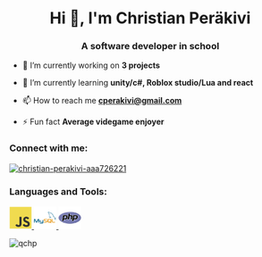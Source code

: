 <h1 align="center">Hi 👋, I'm Christian Peräkivi</h1>
<h3 align="center">A software developer in school</h3>


- 🔭 I’m currently working on **3 projects**

- 🌱 I’m currently learning **unity/c#, Roblox studio/Lua and react**

- 📫 How to reach me **cperakivi@gmail.com**

- ⚡ Fun fact **Average videgame enjoyer**

<h3 align="left">Connect with me:</h3>
<p align="left">
<a href="https://linkedin.com/in/christian-perakivi-aaa726221" target="blank"><img align="center" src="https://raw.githubusercontent.com/rahuldkjain/github-profile-readme-generator/master/src/images/icons/Social/linked-in-alt.svg" alt="christian-perakivi-aaa726221" height="30" width="40" /></a>
</p>

<h3 align="left">Languages and Tools:</h3>
<p align="left"> <a href="https://developer.mozilla.org/en-US/docs/Web/JavaScript" target="_blank" rel="noreferrer"> <img src="https://raw.githubusercontent.com/devicons/devicon/master/icons/javascript/javascript-original.svg" alt="javascript" width="40" height="40"/> </a> <a href="https://www.mysql.com/" target="_blank" rel="noreferrer"> <img src="https://raw.githubusercontent.com/devicons/devicon/master/icons/mysql/mysql-original-wordmark.svg" alt="mysql" width="40" height="40"/> </a> <a href="https://www.php.net" target="_blank" rel="noreferrer"> <img src="https://raw.githubusercontent.com/devicons/devicon/master/icons/php/php-original.svg" alt="php" width="40" height="40"/> </a> </p>

<p><img align="left" src="https://github-readme-stats.vercel.app/api/top-langs?username=qchp&show_icons=true&locale=en&layout=compact" alt="qchp" /></p>

